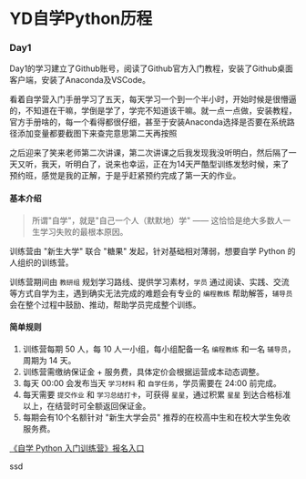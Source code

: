 # YD自学Python历程

### Day1
Day1的学习建立了Github账号，阅读了Github官方入门教程，安装了Github桌面客户端，安装了Anaconda及VSCode。

看着自学营入门手册学习了五天，每天学习一个到一个半小时，开始时候是很懵逼的，不知道在干嘛，学倒是学了，学完不知道该干嘛。就一点一点做，安装教程，官方手册啥的，每一个看得都很仔细，甚至于安装Anaconda选择是否要在系统路径添加变量都要截图下来查完意思第二天再按照

之后迎来了笑来老师第二次讲课，第二次讲课之后我发现我没听明白，然后隔了一天又听，我天，听明白了，说来也幸运，正在为14天严酷型训练发愁时候，来了预约班，感觉是我的正解，于是乎赶紧预约完成了第一天的作业。
#### 基本介绍

> 所谓"自学"，就是"自己一个人（默默地）学" —— 这恰恰是绝大多数人一生学习失败的最根本原因。

训练营由 "新生大学" 联合 "糖果" 发起，针对基础相对薄弱，想要自学 Python 的人组织的训练营。

训练营期间由 `教研组` 规划学习路线、提供学习素材，`学员` 通过阅读、实践、交流等方式自学为主，遇到确实无法完成的难题会有专业的 `编程教练` 帮助解答，`辅导员` 会在整个过程中鼓励、推动，帮助学员完成整个训练。

#### 简单规则

1. 训练营每期 50 人，每 10 人一小组，每小组配备一名 `编程教练` 和一名 `辅导员`，周期为 14 天。
2. 训练营需缴纳保证金 + 服务费，具体定价会根据运营成本动态调整。
3. 每天 00:00 会发布当天 `学习材料` 和 `自学任务`，学员需要在 24:00 前完成。
4. 每天需要 `提交作业` 和 `学习总结打卡`，可获得 `星星`，通过积累 `星星` 到达合格标准以上，在结营时可全额返回保证金。
5. 每期会有10个名额针对 "新生大学会员" 推荐的在校高中生和在校大学生免收服务费。



[《自学 Python 入门训练营》报名入口](https://h5.youzan.com/v2/goods/2fo1zmvtzgvec)

ssd
